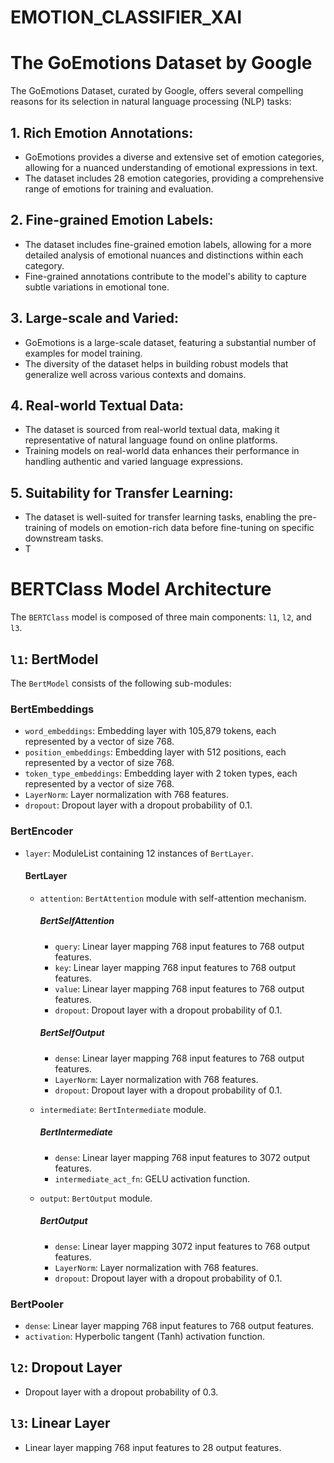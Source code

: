 # EMOTION_CLASSIFIER_XAI

# The GoEmotions Dataset by Google

The GoEmotions Dataset, curated by Google, offers several compelling reasons for its selection in natural language processing (NLP) tasks:

## 1. **Rich Emotion Annotations:**
   - GoEmotions provides a diverse and extensive set of emotion categories, allowing for a nuanced understanding of emotional expressions in text.
   - The dataset includes 28 emotion categories, providing a comprehensive range of emotions for training and evaluation.

## 2. **Fine-grained Emotion Labels:**
   - The dataset includes fine-grained emotion labels, allowing for a more detailed analysis of emotional nuances and distinctions within each category.
   - Fine-grained annotations contribute to the model's ability to capture subtle variations in emotional tone.

## 3. **Large-scale and Varied:**
   - GoEmotions is a large-scale dataset, featuring a substantial number of examples for model training.
   - The diversity of the dataset helps in building robust models that generalize well across various contexts and domains.

## 4. **Real-world Textual Data:**
   - The dataset is sourced from real-world textual data, making it representative of natural language found on online platforms.
   - Training models on real-world data enhances their performance in handling authentic and varied language expressions.

## 5. **Suitability for Transfer Learning:**
   - The dataset is well-suited for transfer learning tasks, enabling the pre-training of models on emotion-rich data before fine-tuning on specific downstream tasks.
   - T

# BERTClass Model Architecture

The `BERTClass` model is composed of three main components: `l1`, `l2`, and `l3`.

## `l1`: BertModel

The `BertModel` consists of the following sub-modules:

### BertEmbeddings

- `word_embeddings`: Embedding layer with 105,879 tokens, each represented by a vector of size 768.
- `position_embeddings`: Embedding layer with 512 positions, each represented by a vector of size 768.
- `token_type_embeddings`: Embedding layer with 2 token types, each represented by a vector of size 768.
- `LayerNorm`: Layer normalization with 768 features.
- `dropout`: Dropout layer with a dropout probability of 0.1.

### BertEncoder

- `layer`: ModuleList containing 12 instances of `BertLayer`.
  
  #### BertLayer

  - `attention`: `BertAttention` module with self-attention mechanism.
  
    ##### BertSelfAttention

    - `query`: Linear layer mapping 768 input features to 768 output features.
    - `key`: Linear layer mapping 768 input features to 768 output features.
    - `value`: Linear layer mapping 768 input features to 768 output features.
    - `dropout`: Dropout layer with a dropout probability of 0.1.

    ##### BertSelfOutput

    - `dense`: Linear layer mapping 768 input features to 768 output features.
    - `LayerNorm`: Layer normalization with 768 features.
    - `dropout`: Dropout layer with a dropout probability of 0.1.

  - `intermediate`: `BertIntermediate` module.
  
    ##### BertIntermediate

    - `dense`: Linear layer mapping 768 input features to 3072 output features.
    - `intermediate_act_fn`: GELU activation function.

  - `output`: `BertOutput` module.
  
    ##### BertOutput

    - `dense`: Linear layer mapping 3072 input features to 768 output features.
    - `LayerNorm`: Layer normalization with 768 features.
    - `dropout`: Dropout layer with a dropout probability of 0.1.

### BertPooler

- `dense`: Linear layer mapping 768 input features to 768 output features.
- `activation`: Hyperbolic tangent (Tanh) activation function.

## `l2`: Dropout Layer

- Dropout layer with a dropout probability of 0.3.

## `l3`: Linear Layer

- Linear layer mapping 768 input features to 28 output features.

